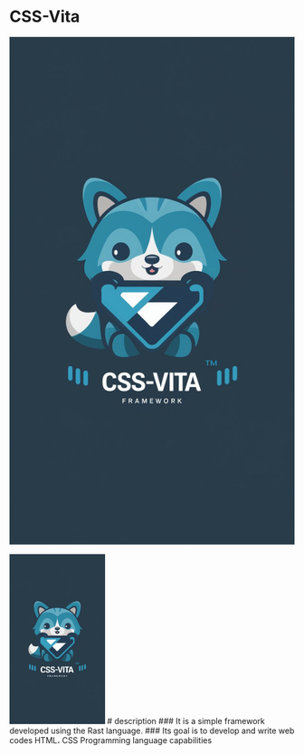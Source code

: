 # CSS-Vita
![Image description](a-whimsical-and-charming-logo-featuring-a-cute-blu-djuw3PX_QViOlze_NOyYIg-lDMtjz6iR3ytKrZ9xmOgCA.jpeg)

  <img height="300" src="a-whimsical-and-charming-logo-featuring-a-cute-blu-djuw3PX_QViOlze_NOyYIg-lDMtjz6iR3ytKrZ9xmOgCA.jpeg"/>
# description 
### It is a simple framework developed using the Rast language. 
### Its goal is to develop and write web codes HTML، CSS Programming language capabilities 
